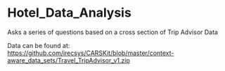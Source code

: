 # Hotel_Data_Analysis
Asks a series of questions based on a cross section of Trip Advisor Data

Data can be found at: https://github.com/irecsys/CARSKit/blob/master/context-aware_data_sets/Travel_TripAdvisor_v1.zip
